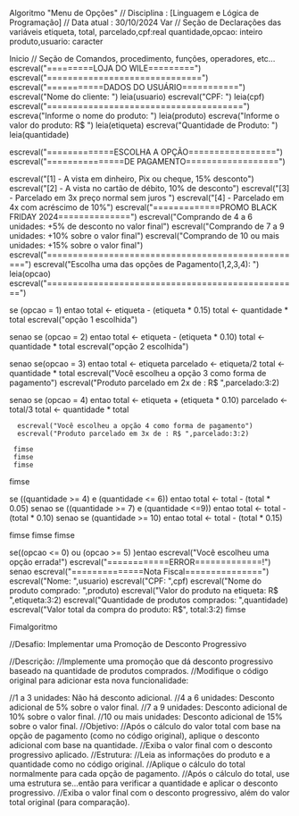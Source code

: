 
Algoritmo "Menu de Opções"
// Disciplina   : [Linguagem e Lógica de Programação]
// Data atual  : 30/10/2024
Var
// Seção de Declarações das variáveis 
etiqueta, total, parcelado,cpf:real
quantidade,opcao: inteiro
produto,usuario: caracter

Inicio
// Seção de Comandos, procedimento, funções, operadores, etc... 
escreval("=========LOJA DO WILE=========")
escreval("==============================")
escreval("===========DADOS DO USUÁRIO===========")
escreval("Nome do cliente: ")
leia(usuario)
escreval("CPF: ")
leia(cpf)
escreval("======================================")
escreva("Informe o nome do produto: ")
leia(produto)
escreva("Informe o valor do produto: R$ ")
leia(etiqueta)
escreva("Quantidade de Produto: ")
leia(quantidade)

escreval("=============ESCOLHA A OPÇÃO=================")
escreval("===============DE PAGAMENTO==================")

escreval("[1] - A vista em dinheiro, Pix ou cheque, 15% desconto")
escreval("[2] - A vista no cartão de débito, 10% de desconto")
escreval("[3] - Parcelado em 3x preço normal sem juros ")
escreval("[4] - Parcelado em 4x com acréscimo de 10%")
escreval("=============PROMO BLACK FRIDAY 2024==============")
escreval("Comprando de 4 a 6 unidades: +5% de desconto no valor final")
escreval("Comprando de 7 a 9 unidades: +10% sobre o valor final")
escreval("Comprando de 10 ou mais unidades: +15% sobre o valor final")
escreval("==================================================")
escreval("Escolha uma das opções de Pagamento(1,2,3,4): ")
leia(opcao)
escreval("=================================================")

se (opcao = 1) entao
   total <- etiqueta - (etiqueta * 0.15)
   total <- quantidade * total
   escreval("opção 1 escolhida")

   senao
     se (opcao = 2) entao
     total <- etiqueta - (etiqueta * 0.10)
     total <- quantidade * total
      escreval("opção 2 escolhida")

   senao
     se(opcao = 3) entao
     total <- etiqueta
     parcelado <- etiqueta/2
     total <- quantidade * total
     escreval("Você escolheu a opção 3 como forma de pagamento")
     escreval("Produto parcelado em 2x de : R$ ",parcelado:3:2)

   senao
     se (opcao = 4) entao
         total <- etiqueta + (etiqueta * 0.10)
         parcelado <- total/3
         total <- quantidade * total

      escreval("Você escolheu a opção 4 como forma de pagamento")
      escreval("Produto parcelado em 3x de : R$ ",parcelado:3:2)

     fimse
     fimse
     fimse
fimse

  se ((quantidade >= 4) e (quantidade <= 6)) entao
  total <- total - (total * 0.05)
  senao
   se ((quantidade >= 7) e (quantidade <=9)) entao
   total <- total - (total * 0.10)
   senao
    se (quantidade >= 10) entao
    total <- total - (total * 0.15)

   fimse
   fimse
   fimse

se((opcao <= 0) ou (opcao >= 5) )entao
       escreval("Você escolheu uma opção errada!")
       escreval("============ERROR=============!")
senao
      escreval("==============Nota Fiscal===============")
      escreval("Nome: ",usuario)
      escreval("CPF: ",cpf)
      escreval("Nome do produto comprado: ",produto)
      escreval("Valor do produto na etiqueta: R$ ",etiqueta:3:2)
      escreval("Quantidade de produtos comprados: ",quantidade)
      escreval("Valor total da compra do produto: R$", total:3:2)
fimse

Fimalgoritmo



//Desafio: Implementar uma Promoção de Desconto Progressivo

//Descrição:
//Implemente uma promoção que dá desconto progressivo baseado na quantidade de produtos comprados.
//Modifique o código original para adicionar esta nova funcionalidade:

//1 a 3 unidades: Não há desconto adicional.
//4 a 6 unidades: Desconto adicional de 5% sobre o valor final.
//7 a 9 unidades: Desconto adicional de 10% sobre o valor final.
//10 ou mais unidades: Desconto adicional de 15% sobre o valor final.
//Objetivo:
//Após o cálculo do valor total com base na opção de pagamento (como no código original), aplique o desconto adicional com base na quantidade.
//Exiba o valor final com o desconto progressivo aplicado.
//Estrutura:
//Leia as informações do produto e a quantidade como no código original.
//Aplique o cálculo do total normalmente para cada opção de pagamento.
//Após o cálculo do total, use uma estrutura se...então para verificar a quantidade e aplicar o desconto progressivo.
//Exiba o valor final com o desconto progressivo, além do valor total original (para comparação).

